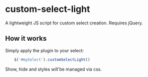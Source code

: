 # custom-select-light
A lightweight JS script for custom select creation. Requires jQuery.

## How it works
Simply apply the plugin to your select:
```javascript
    $('#mySelect').customSelectLight()
```

Show, hide and styles will'be managed via css.